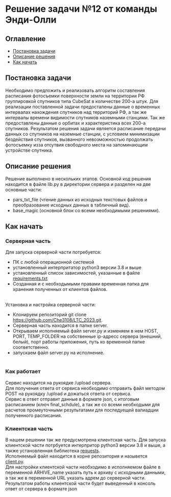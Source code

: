 # Решение задачи №12 от команды Энди-Олли
## Оглавление
- [Постановка задачи](https://github.com/Che3108/LTC_2023/blob/main/README.md#постановка-задачи)
- [Описание решения](https://github.com/Che3108/LTC_2023/blob/main/README.md#описание-решения)
- [Как начать](https://github.com/Che3108/LTC_2023/blob/main/README.md#как-начать)

## Постановка задачи
Необходимо предложить и реализовать алгоритм составления расписания фотосъемки поверхности земли на территории РФ группировкой спутников типа CubeSat в количестве 200-а штук.
Для реализации поставленной задачи предосталены данные о временных интервалах нахождения спутников над территорий РФ, а так же интервалы времени видимости спутников наземными станцими. Так же предоставлены данные о орбитах и характеристика всех 200-а спутников. Результатом решения задачи является расписание передачи данных со спутников на наземные станции, с условием минимизации бездействия спутников, вызванного невозможностью продолжать фотосъемку изза отсутвия свободного места на запоминающим устройстве спутника.

## Описание решения
Решение выполнено в нескольких этапов. Основной код решения находится в файле lib.py в директории сервера и разделен на две основные части: 
- pars_txt_file (чтение данных из исходных текстовых файлов и преобразование исходных данных в табличный вид).
- base_magic (основной блок со всеми необходимыми решениями).


## Как начать
### Серверная часть
Для запуска серверной части потребуется:
- ПК с любой операционной системой 
- установленный интерпритатор python3 версии 3.8 и выше
- установленный список зависимостей, указанные в файле [requirements.txt](https://github.com/Che3108/LTC_2023/blob/main/requirements.txt)
- Созданная и с необходымыми правами временная папка для хранения полученных от клиентов файлов.<br><br>

Установка и настройка серверной части:
- Клонируем репозиторий git clone https://github.com/Che3108/LTC_2023.git.
- Серверная часть находится в папке server.
- Открываем исполняемый файл server.py и изменяем в нем HOST, PORT, TEMP_FOLDER на собственные ip-адресс сервера (внешний, белый), порт работы приложения, путь ко временной папке соответственно.
- запускаем файл server.py на исполнение.<br><br>

### Как работает
Сервис находится на рукоядке /upload сервера. <br>
Для получения ответа от сервиса необходимо отправить файл методом POST на рукоядку /upload и дожаться ответа от сервиса. <br>
Сервис в ответ отправит данные в формате json, с итоговым расписанием (ключ final_schdule), а так же со всеми необходыми для расчетов промеуточными результатами для последуещей валиадции полученного расписания.

### Клиентская часть
В нашем решении так же предусмотрена клиентская часть.
Для запуска клиентской части потрбуется интерпритор python3 версии 3.8 и выше, а также установленная библиотека [requests](https://pypi.org/project/requests/).<br>
Исполняемый файл находится в корне репозитория и назывется [client.py](https://github.com/Che3108/LTC_2023/blob/main/client.py). <br>
Для настройки клиентской части необходимо в исполняемом файле в переменной ARHIVE_name указать путь к архиву с исходными данными, а так же в переменной URL указать адрем до серверной части. <br>Результатом работы клиентской части будет выведенный в консоль ответ от сервера в формате json 
